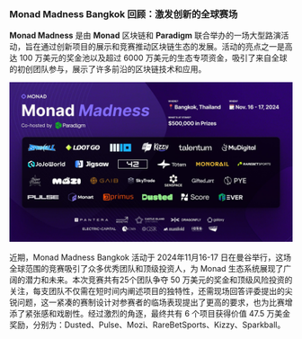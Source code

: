 ### Monad Madness Bangkok 回顾：激发创新的全球赛场

**Monad Madness** 是由 **Monad** 区块链和 **Paradigm** 联合举办的一场大型路演活动，旨在通过创新项目的展示和竞赛推动区块链生态的发展。活动的亮点之一是高达 100 万美元的奖金池以及超过 6000 万美元的生态专项资金，吸引了来自全球的初创团队参与，展示了许多前沿的区块链技术和应用。

![session2.png](./images/session2.png)

近期，Monad Madness Bangkok 活动于 2024年11月16-17 日在曼谷举行，这场全球范围的竞赛吸引了众多优秀团队和顶级投资人，为 Monad 生态系统展现了广阔的潜力和未来。本次竞赛共有25个团队争夺 50 万美元的奖金和顶级风险投资的关注，每支团队不仅需在短时间内阐述项目的独特性，还需现场回答评委提出的尖锐问题，这一紧凑的赛制设计对参赛者的临场表现提出了更高的要求，也为比赛增添了紧张感和戏剧性。经过激烈的角逐，最终共有 6 个项目获得价值 47.5 万美金奖励，分别为：Dusted、Pulse、Mozi、RareBetSports、Kizzy、Sparkball。

















